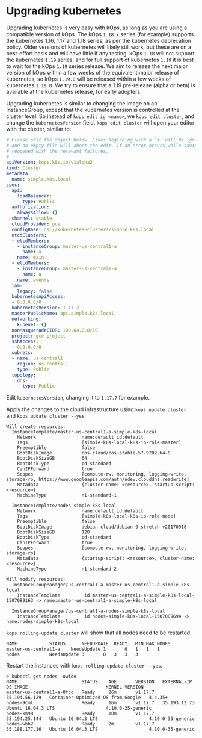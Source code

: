 # Upgrading kubernetes

Upgrading kubernetes is very easy with kOps, as long as you are using a compatible version of kOps.
The kOps `1.18.x` series (for example) supports the kubernetes 1.16, 1.17 and 1.18 series,
as per the kubernetes deprecation policy. Older versions of kubernetes will likely still work, but these
are on a best-effort basis and will have little if any testing. kOps `1.18` will not support the kubernetes
`1.19` series, and for full support of kubernetes `1.19` it is best to wait for the kOps `1.19` series release.
We aim to release the next major version of kOps within a few weeks of the equivalent major release of kubernetes,
so kOps `1.19.0` will be released within a few weeks of kubernetes `1.19.0`. We try to ensure that a 1.19 pre-release
(alpha or beta) is available at the kubernetes release, for early adopters.

Upgrading kubernetes is similar to changing the image on an InstanceGroup, except that the kubernetes version is
controlled at the cluster level.  So instead of `kops edit ig <name>`, we `kops edit cluster`, and change the
`kubernetesVersion` field.  `kops edit cluster` will open your editor with the cluster, similar to:

```yaml
# Please edit the object below. Lines beginning with a '#' will be ignored,
# and an empty file will abort the edit. If an error occurs while saving this file will be
# reopened with the relevant failures.
#
apiVersion: kops.k8s.io/v1alpha2
kind: Cluster
metadata:
  name: simple.k8s.local
spec:
  api:
    loadBalancer:
      type: Public
  authorization:
    alwaysAllow: {}
  channel: stable
  cloudProvider: gce
  configBase: gs://kubernetes-clusters/simple.k8s.local
  etcdClusters:
  - etcdMembers:
    - instanceGroup: master-us-central1-a
      name: a
    name: main
  - etcdMembers:
    - instanceGroup: master-us-central1-a
      name: a
    name: events
  iam:
    legacy: false
  kubernetesApiAccess:
  - 0.0.0.0/0
  kubernetesVersion: 1.17.2
  masterPublicName: api.simple.k8s.local
  networking:
    kubenet: {}
  nonMasqueradeCIDR: 100.64.0.0/10
  project: gce-project
  sshAccess:
  - 0.0.0.0/0
  subnets:
  - name: us-central1
    region: us-central1
    type: Public
  topology:
    dns:
      type: Public
```

Edit `kubernetesVersion`, changing it to `1.17.7` for example.


Apply the changes to the cloud infrastructure using `kops update cluster` and `kops update cluster --yes`:

```
Will create resources:
  InstanceTemplate/master-us-central1-a-simple-k8s-local
  	Network             	name:default id:default
  	Tags                	[simple-k8s-local-k8s-io-role-master]
  	Preemptible         	false
  	BootDiskImage       	cos-cloud/cos-stable-57-9202-64-0
  	BootDiskSizeGB      	64
  	BootDiskType        	pd-standard
  	CanIPForward        	true
  	Scopes              	[compute-rw, monitoring, logging-write, storage-ro, https://www.googleapis.com/auth/ndev.clouddns.readwrite]
  	Metadata            	{cluster-name: <resource>, startup-script: <resource>}
  	MachineType         	n1-standard-1

  InstanceTemplate/nodes-simple-k8s-local
  	Network             	name:default id:default
  	Tags                	[simple-k8s-local-k8s-io-role-node]
  	Preemptible         	false
  	BootDiskImage       	debian-cloud/debian-9-stretch-v20170918
  	BootDiskSizeGB      	128
  	BootDiskType        	pd-standard
  	CanIPForward        	true
  	Scopes              	[compute-rw, monitoring, logging-write, storage-ro]
  	Metadata            	{startup-script: <resource>, cluster-name: <resource>}
  	MachineType         	n1-standard-2

Will modify resources:
  InstanceGroupManager/us-central1-a-master-us-central1-a-simple-k8s-local
  	InstanceTemplate    	 id:master-us-central1-a-simple-k8s-local-1507089163 -> name:master-us-central1-a-simple-k8s-local

  InstanceGroupManager/us-central1-a-nodes-simple-k8s-local
  	InstanceTemplate    	 id:nodes-simple-k8s-local-1507089694 -> name:nodes-simple-k8s-local
```


`kops rolling-update cluster` will show that all nodes need to be restarted.

```
NAME			STATUS		NEEDUPDATE	READY	MIN	MAX	NODES
master-us-central1-a	NeedsUpdate	1		0	1	1	1
nodes			NeedsUpdate	3		0	3	3	3
```

Restart the instances with `kops rolling-update cluster --yes`.

```
> kubectl get nodes -owide
NAME                        STATUS    AGE       VERSION   EXTERNAL-IP     OS-IMAGE                             KERNEL-VERSION
master-us-central1-a-8fcc   Ready     26m       v1.17.7   35.194.56.129   Container-Optimized OS from Google   4.4.35+
nodes-9cml                  Ready     16m       v1.17.7   35.193.12.73    Ubuntu 16.04.3 LTS                   4.10.0-35-generic
nodes-km98                  Ready     10m       v1.17.7   35.194.25.144   Ubuntu 16.04.3 LTS                   4.10.0-35-generic
nodes-wbb2                  Ready     2m        v1.17.7   35.188.177.16   Ubuntu 16.04.3 LTS                   4.10.0-35-generic
```

<!-- TODO: Do we drain, validate and then restart -->
<!-- TODO: Fix timings in rolling update -->
